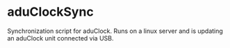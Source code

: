# aduClockSync
 Synchronization script for aduClock.
 Runs on a linux server and is updating an aduClock unit connected via USB.